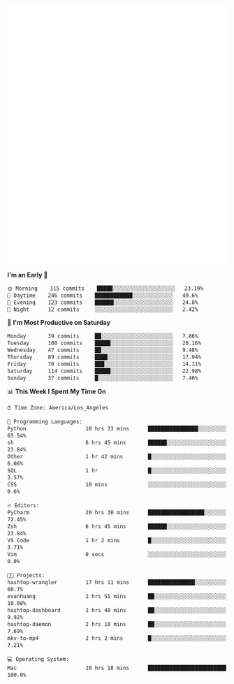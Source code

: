 <a href="https://github.com/jstrieb/github-stats">
 
![](https://github.com/evanhuang117/github-stats/blob/master/generated/overview.svg)
![](https://github.com/evanhuang117/github-stats/blob/master/generated/languages.svg)

</a>

<!--START_SECTION:waka-->
**I'm an Early 🐤** 

```text
🌞 Morning    115 commits    █████░░░░░░░░░░░░░░░░░░░░   23.19% 
🌆 Daytime    246 commits    ████████████░░░░░░░░░░░░░   49.6% 
🌃 Evening    123 commits    ██████░░░░░░░░░░░░░░░░░░░   24.8% 
🌙 Night      12 commits     ░░░░░░░░░░░░░░░░░░░░░░░░░   2.42%

```
📅 **I'm Most Productive on Saturday** 

```text
Monday       39 commits     ██░░░░░░░░░░░░░░░░░░░░░░░   7.86% 
Tuesday      100 commits    █████░░░░░░░░░░░░░░░░░░░░   20.16% 
Wednesday    47 commits     ██░░░░░░░░░░░░░░░░░░░░░░░   9.48% 
Thursday     89 commits     ████░░░░░░░░░░░░░░░░░░░░░   17.94% 
Friday       70 commits     ███░░░░░░░░░░░░░░░░░░░░░░   14.11% 
Saturday     114 commits    █████░░░░░░░░░░░░░░░░░░░░   22.98% 
Sunday       37 commits     █░░░░░░░░░░░░░░░░░░░░░░░░   7.46%

```


📊 **This Week I Spent My Time On** 

```text
⌚︎ Time Zone: America/Los_Angeles

💬 Programming Languages: 
Python                   18 hrs 33 mins      ████████████████░░░░░░░░░   65.54% 
sh                       6 hrs 45 mins       ██████░░░░░░░░░░░░░░░░░░░   23.84% 
Other                    1 hr 42 mins        █░░░░░░░░░░░░░░░░░░░░░░░░   6.06% 
SQL                      1 hr                █░░░░░░░░░░░░░░░░░░░░░░░░   3.57% 
CSS                      10 mins             ░░░░░░░░░░░░░░░░░░░░░░░░░   0.6%

🔥 Editors: 
PyCharm                  20 hrs 30 mins      ██████████████████░░░░░░░   72.45% 
Zsh                      6 hrs 45 mins       ██████░░░░░░░░░░░░░░░░░░░   23.84% 
VS Code                  1 hr 2 mins         █░░░░░░░░░░░░░░░░░░░░░░░░   3.71% 
Vim                      0 secs              ░░░░░░░░░░░░░░░░░░░░░░░░░   0.0%

🐱‍💻 Projects: 
hashtop-wrangler         17 hrs 11 mins      ███████████████░░░░░░░░░░   60.7% 
evanhuang                2 hrs 51 mins       ██░░░░░░░░░░░░░░░░░░░░░░░   10.08% 
hashtop-dashboard        2 hrs 48 mins       ██░░░░░░░░░░░░░░░░░░░░░░░   9.92% 
hashtop-daemon           2 hrs 10 mins       ██░░░░░░░░░░░░░░░░░░░░░░░   7.69% 
mkv-to-mp4               2 hrs 2 mins        █░░░░░░░░░░░░░░░░░░░░░░░░   7.21%

💻 Operating System: 
Mac                      28 hrs 18 mins      █████████████████████████   100.0%

```


<!--END_SECTION:waka-->
